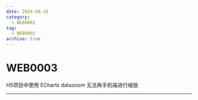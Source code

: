 ```yaml
---
date: 2024-08-16
category:
  - WEB0003
tag:
  - WEB0003
archive: true
---
```


# WEB0003

H5项目中使用 ECharts datazoom 无法再手机端进行缩放

---
